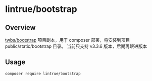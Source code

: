 # lintrue/bootstrap
## Overview
[twbs/bootstrap](https://github.com/twbs/bootstrap) 项目副本，用于 composer 部署，将安装到项目 public/static/bootstrap 目录。
当前只支持 v3.3.6 版本，后期再跟进版本
## Usage
```
composer require lintrue/bootstrap 
```
